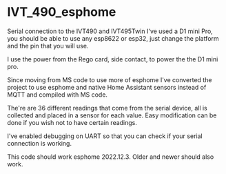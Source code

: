 # IVT_490_esphome
Serial connection to the IVT490 and IVT495Twin 
I've used a D1 mini Pro, you should be able to use any esp8622 or esp32, just change the platform and the pin that you will use.

I use the power from the Rego card, side contact,  to power the the D1 mini pro. 


Since moving from MS code to use more of esphome I've converted the project to use esphome and native Home Assistant sensors instead of MQTT and compiled with MS code. 

The're are 36 different readings that come from the serial device, all is collected and placed in a sensor for each value. Easy modification can be done if you wish not to have certain readings.


I've enabled debugging on UART so that you can check if your serial connection is working. 


This code should work esphome  2022.12.3. Older and newer should also work.



